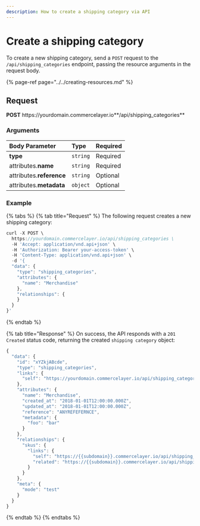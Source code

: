 ```yaml
---
description: How to create a shipping category via API
---
```


# Create a shipping category

To create a new shipping category, send a `POST` request to the `/api/shipping_categories` endpoint, passing the resource arguments in the request body.

{% page-ref page="../../creating-resources.md" %}

## Request

**POST** https://<i></i>yourdomain.commercelayer.io**/api/shipping_categories**

### Arguments

| Body Parameter | Type | Required |
| :--- | :--- | :--- |
| **type** | `string` | Required |
| attributes.**name** | `string` | Required |
| attributes.**reference** | `string` | Optional |
| attributes.**metadata** | `object` | Optional |

### Example

{% tabs %}
{% tab title="Request" %}
The following request creates a new shipping category:

```javascript
curl -X POST \
  https://yourdomain.commercelayer.io/api/shipping_categories \
  -H 'Accept: application/vnd.api+json' \
  -H 'Authorization: Bearer your-access-token' \
  -H 'Content-Type: application/vnd.api+json' \
  -d '{
  "data": {
    "type": "shipping_categories",
    "attributes": {
      "name": "Merchandise"
    },
    "relationships": {
    }
  }
}'
```
{% endtab %}

{% tab title="Response" %}
On success, the API responds with a `201 Created` status code, returning the created `shipping category` object:

```javascript
{
  "data": {
    "id": "xYZkjABcde",
    "type": "shipping_categories",
    "links": {
      "self": "https://yourdomain.commercelayer.io/api/shipping_categories/xYZkjABcde"
    },
    "attributes": {
      "name": "Merchandise",
      "created_at": "2018-01-01T12:00:00.000Z",
      "updated_at": "2018-01-01T12:00:00.000Z",
      "reference": "ANYREFEFERNCE",
      "metadata": {
        "foo": "bar"
      }
    },
    "relationships": {
      "skus": {
        "links": {
          "self": "https://{{subdomain}}.commercelayer.io/api/shipping_categories/{{shipping_category_id}}/relationships/skus",
          "related": "https://{{subdomain}}.commercelayer.io/api/shipping_categories/{{shipping_category_id}}/skus"
        }
      }
    },
    "meta": {
      "mode": "test"
    }
  }
}
```
{% endtab %}
{% endtabs %}
